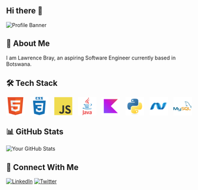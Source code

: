 ## Hi there 👋

<!--
**lawrencebray10/lawrencebray10** is a ✨ _special_ ✨ repository because its `README.md` (this file) appears on your GitHub profile.

Here are some ideas to get you started:

- 🔭 I’m currently working on ...
- 🌱 I’m currently learning ...
- 👯 I’m looking to collaborate on ...
- 🤔 I’m looking for help with ...
- 💬 Ask me about ...
- 📫 How to reach me: ...
- 😄 Pronouns: ...
- ⚡ Fun fact: ...
-->

![Profile Banner](https://your-image-url.com/banner.png)

## 🚀 About Me
I am Lawrence Bray, an aspiring Software Engineer currently based in Botswana. 
<!--- 🔭 I’m currently working on **[Your Project]**
- 🌱 I’m learning **[Technology/Skill]**
- 👯 I’m looking to collaborate on **[Open Source Projects]**
- 📫 How to reach me: **[your.email@example.com]**
- ⚡ Fun fact: **[Something interesting about you]**-->

## 🛠 Tech Stack

<div style="display: flex; justify-content: space-between;">
  <img src="https://raw.githubusercontent.com/devicons/devicon/master/icons/html5/html5-original.svg" width="50"/>
  <img src="https://github.com/devicons/devicon/blob/master/icons/css3/css3-plain-wordmark.svg" width="50"/>
  <img src="https://raw.githubusercontent.com/devicons/devicon/master/icons/javascript/javascript-original.svg" width="50"/>
  <img src="https://github.com/devicons/devicon/blob/master/icons/java/java-original-wordmark.svg" width="50"/>
  <img src="https://raw.githubusercontent.com/devicons/devicon/master/icons/kotlin/kotlin-original.svg" width="50"/>
  <img src="https://raw.githubusercontent.com/devicons/devicon/master/icons/python/python-original.svg" width="50"/>
  <img src="https://raw.githubusercontent.com/devicons/devicon/master/icons/dot-net/dot-net-original.svg" width="50"/>
  <img src="https://github.com/devicons/devicon/blob/master/icons/mysql/mysql-original-wordmark.svg" width="50"/>
  
</div>


## 📊 GitHub Stats
![Your GitHub Stats](https://github-readme-stats.vercel.app/api?username=your-username&show_icons=true&theme=radical)

## 🔗 Connect With Me
[![LinkedIn](https://img.shields.io/badge/LinkedIn-0A66C2?style=for-the-badge&logo=linkedin&logoColor=white)](https://linkedin.com/in/yourprofile)
[![Twitter](https://img.shields.io/badge/Twitter-1DA1F2?style=for-the-badge&logo=twitter&logoColor=white)](https://twitter.com/yourhandle)


